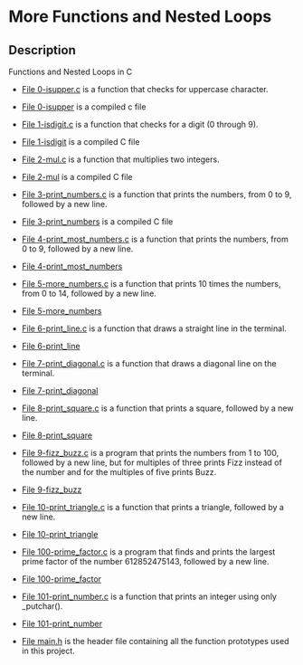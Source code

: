 # More Functions and Nested Loops
## Description
Functions and Nested Loops in C

- [File 0-isupper.c](./0-isupper.c) is a function that checks for uppercase character.

- [File 0-isupper](./0-isupper) is a compiled c file

- [File 1-isdigit.c](./1-isdigit.c) is a function that checks for a digit (0 through 9).

- [File 1-isdigit](./1-isdigit) is a compiled C file

- [File 2-mul.c](./2-mul.c) is a function that multiplies two integers.

- [File 2-mul](./2-mul) is a compiled C file

- [File 3-print_numbers.c](./3-print_numbers.c) is a function that prints the numbers, from 0 to 9, followed by a new line.

- [File 3-print_numbers](./3-print_numbers) is a compiled C file

- [File 4-print_most_numbers.c](./4-print_most_numbers.c) is a function that prints the numbers, from 0 to 9, followed by a new line.

- [File 4-print_most_numbers](./4-print_most_numbers)

- [File 5-more_numbers.c](./5-more_numbers.c) is a function that prints 10 times the numbers, from 0 to 14, followed by a new line.

- [File 5-more_numbers](./5-more_numbers)

- [File 6-print_line.c](./6-print_line.c) is a function that draws a straight line in the terminal.

- [File 6-print_line](./6-print_line)

- [File 7-print_diagonal.c](./7-print_diagonal.c) is a function that draws a diagonal line on the terminal.

- [File 7-print_diagonal](./7-print_diagonal)

- [File 8-print_square.c](./8-print_square.c) is a function that prints a square, followed by a new line.

- [File 8-print_square](./8-print_square)

- [File 9-fizz_buzz.c](./9-fizz_buzz.c) is a program that prints the numbers from 1 to 100, followed by a new line, but for multiples of three prints Fizz instead of the number and for the multiples of five prints Buzz.

- [File 9-fizz_buzz](./9-fizz_buzz)

- [File 10-print_triangle.c](./10-print_triangle.c) is a function that prints a triangle, followed by a new line.

- [File 10-print_triangle](./10-print_triangle)

- [File 100-prime_factor.c](./100-prime_factor.c) is a program that finds and prints the largest prime factor of the number 612852475143, followed by a new line.

- [File 100-prime_factor](./100-prime_factor)

- [File 101-print_number.c](./101-print_number.c) is a function that prints an integer using only _putchar().

- [File 101-print_number](./101-print_number)

- [File main.h](./main.h) is the header file containing all the function prototypes used in this project.

